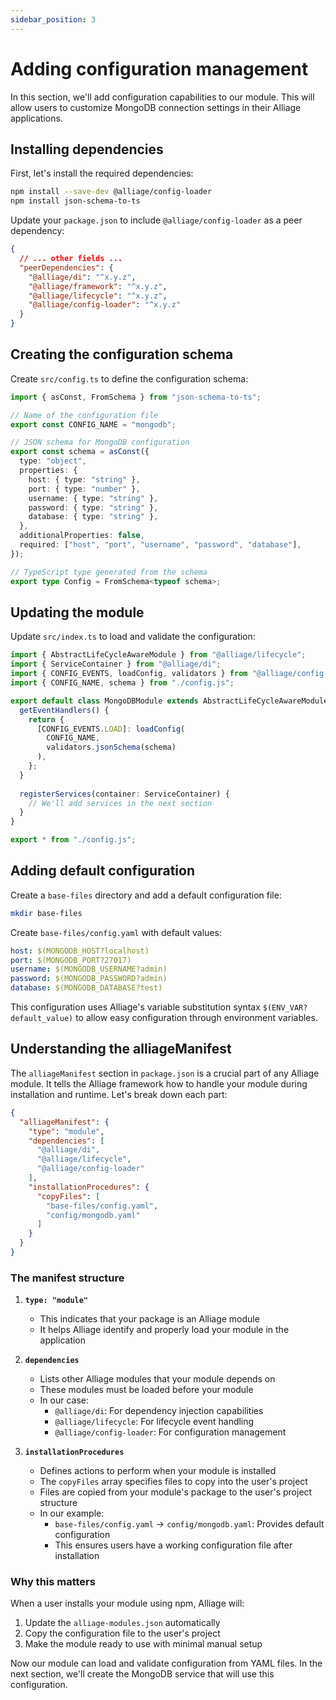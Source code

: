 ```yaml
---
sidebar_position: 3
---
```


# Adding configuration management

In this section, we'll add configuration capabilities to our module. This will allow users to customize MongoDB connection settings in their Alliage applications.

## Installing dependencies

First, let's install the required dependencies:

```bash
npm install --save-dev @alliage/config-loader
npm install json-schema-to-ts
```

Update your `package.json` to include `@alliage/config-loader` as a peer dependency:

```json
{
  // ... other fields ...
  "peerDependencies": {
    "@alliage/di": "^x.y.z",
    "@alliage/framework": "^x.y.z",
    "@alliage/lifecycle": "^x.y.z",
    "@alliage/config-loader": "^x.y.z"
  }
}
```

## Creating the configuration schema

Create `src/config.ts` to define the configuration schema:

```typescript
import { asConst, FromSchema } from "json-schema-to-ts";

// Name of the configuration file
export const CONFIG_NAME = "mongodb";

// JSON schema for MongoDB configuration
export const schema = asConst({
  type: "object",
  properties: {
    host: { type: "string" },
    port: { type: "number" },
    username: { type: "string" },
    password: { type: "string" },
    database: { type: "string" },
  },
  additionalProperties: false,
  required: ["host", "port", "username", "password", "database"],
});

// TypeScript type generated from the schema
export type Config = FromSchema<typeof schema>;
```

## Updating the module

Update `src/index.ts` to load and validate the configuration:

```typescript
import { AbstractLifeCycleAwareModule } from "@alliage/lifecycle";
import { ServiceContainer } from "@alliage/di";
import { CONFIG_EVENTS, loadConfig, validators } from "@alliage/config-loader";
import { CONFIG_NAME, schema } from "./config.js";

export default class MongoDBModule extends AbstractLifeCycleAwareModule {
  getEventHandlers() {
    return {
      [CONFIG_EVENTS.LOAD]: loadConfig(
        CONFIG_NAME,
        validators.jsonSchema(schema)
      ),
    };
  }
  
  registerServices(container: ServiceContainer) {
    // We'll add services in the next section
  }
}

export * from "./config.js";
```

## Adding default configuration

Create a `base-files` directory and add a default configuration file:

```bash
mkdir base-files
```

Create `base-files/config.yaml` with default values:

```yaml
host: $(MONGODB_HOST?localhost)
port: $(MONGODB_PORT?27017)
username: $(MONGODB_USERNAME?admin)
password: $(MONGODB_PASSWORD?admin)
database: $(MONGODB_DATABASE?test)
```

This configuration uses Alliage's variable substitution syntax `$(ENV_VAR?default_value)` to allow easy configuration through environment variables.

## Understanding the alliageManifest

The `alliageManifest` section in `package.json` is a crucial part of any Alliage module. It tells the Alliage framework how to handle your module during installation and runtime. Let's break down each part:

```json
{
  "alliageManifest": {
    "type": "module",
    "dependencies": [
      "@alliage/di",
      "@alliage/lifecycle",
      "@alliage/config-loader"
    ],
    "installationProcedures": {
      "copyFiles": [
        "base-files/config.yaml",
        "config/mongodb.yaml"
      ]
    }
  }
}
```

### The manifest structure

1. **`type: "module"`**
   - This indicates that your package is an Alliage module
   - It helps Alliage identify and properly load your module in the application

2. **`dependencies`**
   - Lists other Alliage modules that your module depends on
   - These modules must be loaded before your module
   - In our case:
     - `@alliage/di`: For dependency injection capabilities
     - `@alliage/lifecycle`: For lifecycle event handling
     - `@alliage/config-loader`: For configuration management

3. **`installationProcedures`**
   - Defines actions to perform when your module is installed
   - The `copyFiles` array specifies files to copy into the user's project
   - Files are copied from your module's package to the user's project structure
   - In our example:
     - `base-files/config.yaml` → `config/mongodb.yaml`: Provides default configuration
     - This ensures users have a working configuration file after installation

### Why this matters

When a user installs your module using npm, Alliage will:
1. Update the `alliage-modules.json` automatically
2. Copy the configuration file to the user's project
3. Make the module ready to use with minimal manual setup

Now our module can load and validate configuration from YAML files. In the next section, we'll create the MongoDB service that will use this configuration. 
